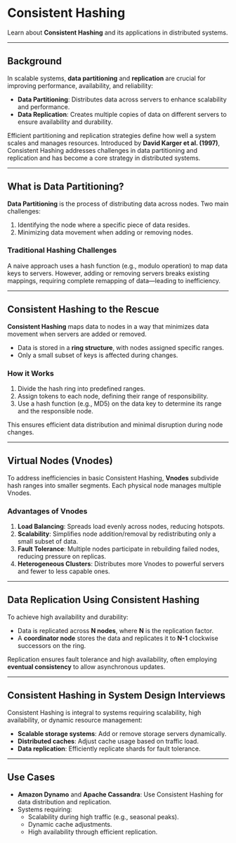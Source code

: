 # **Consistent Hashing**

Learn about **Consistent Hashing** and its applications in distributed systems.  

---

## **Background**

In scalable systems, **data partitioning** and **replication** are crucial for improving performance, availability, and reliability:  

- **Data Partitioning**: Distributes data across servers to enhance scalability and performance.  
- **Data Replication**: Creates multiple copies of data on different servers to ensure availability and durability.  

Efficient partitioning and replication strategies define how well a system scales and manages resources. Introduced by **David Karger et al. (1997)**, Consistent Hashing addresses challenges in data partitioning and replication and has become a core strategy in distributed systems.  

---

## **What is Data Partitioning?**

**Data Partitioning** is the process of distributing data across nodes. Two main challenges:  
1. Identifying the node where a specific piece of data resides.  
2. Minimizing data movement when adding or removing nodes.  

### **Traditional Hashing Challenges**
A naive approach uses a hash function (e.g., modulo operation) to map data keys to servers. However, adding or removing servers breaks existing mappings, requiring complete remapping of data—leading to inefficiency.  

---

## **Consistent Hashing to the Rescue**  

**Consistent Hashing** maps data to nodes in a way that minimizes data movement when servers are added or removed.  
- Data is stored in a **ring structure**, with nodes assigned specific ranges.  
- Only a small subset of keys is affected during changes.  

### **How it Works**  
1. Divide the hash ring into predefined ranges.  
2. Assign tokens to each node, defining their range of responsibility.  
3. Use a hash function (e.g., MD5) on the data key to determine its range and the responsible node.  

This ensures efficient data distribution and minimal disruption during node changes.  

---

## **Virtual Nodes (Vnodes)**  

To address inefficiencies in basic Consistent Hashing, **Vnodes** subdivide hash ranges into smaller segments. Each physical node manages multiple Vnodes.  

### **Advantages of Vnodes**  
1. **Load Balancing**: Spreads load evenly across nodes, reducing hotspots.  
2. **Scalability**: Simplifies node addition/removal by redistributing only a small subset of data.  
3. **Fault Tolerance**: Multiple nodes participate in rebuilding failed nodes, reducing pressure on replicas.  
4. **Heterogeneous Clusters**: Distributes more Vnodes to powerful servers and fewer to less capable ones.  

---

## **Data Replication Using Consistent Hashing**  

To achieve high availability and durability:  
- Data is replicated across **N nodes**, where **N** is the replication factor.  
- A **coordinator node** stores the data and replicates it to **N-1** clockwise successors on the ring.  

Replication ensures fault tolerance and high availability, often employing **eventual consistency** to allow asynchronous updates.  

---

## **Consistent Hashing in System Design Interviews**  

Consistent Hashing is integral to systems requiring scalability, high availability, or dynamic resource management:  
- **Scalable storage systems**: Add or remove storage servers dynamically.  
- **Distributed caches**: Adjust cache usage based on traffic load.  
- **Data replication**: Efficiently replicate shards for fault tolerance.  

---

## **Use Cases**  

- **Amazon Dynamo** and **Apache Cassandra**: Use Consistent Hashing for data distribution and replication.  
- Systems requiring:  
  - Scalability during high traffic (e.g., seasonal peaks).  
  - Dynamic cache adjustments.  
  - High availability through efficient replication.  
